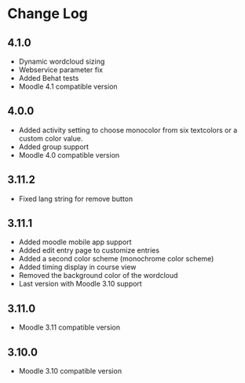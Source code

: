 # Change Log

## 4.1.0
* Dynamic wordcloud sizing
* Webservice parameter fix
* Added Behat tests
* Moodle 4.1 compatible version

## 4.0.0
* Added activity setting to choose monocolor from six textcolors or a custom color value.
* Added group support
* Moodle 4.0 compatible version

## 3.11.2
* Fixed lang string for remove button

## 3.11.1
* Added moodle mobile app support
* Added edit entry page to customize entries
* Added a second color scheme (monochrome color scheme)
* Added timing display in course view
* Removed the background color of the wordcloud
* Last version with Moodle 3.10 support

## 3.11.0
* Moodle 3.11 compatible version

## 3.10.0
* Moodle 3.10 compatible version